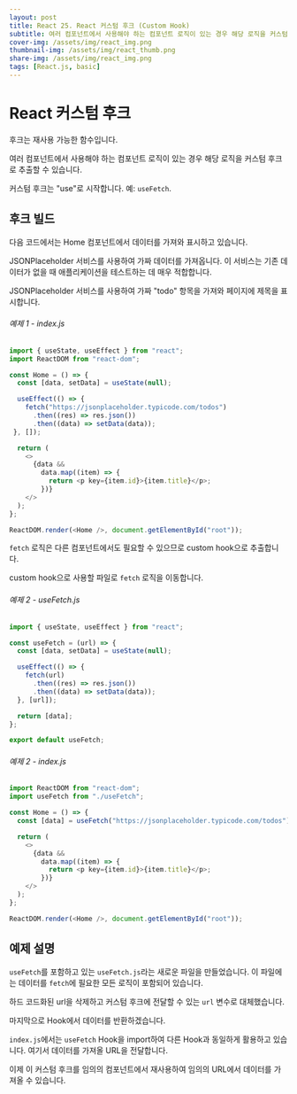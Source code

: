 ```yaml
---
layout: post
title: React 25. React 커스텀 후크 (Custom Hook)
subtitle: 여러 컴포넌트에서 사용해야 하는 컴포넌트 로직이 있는 경우 해당 로직을 커스텀 후크로 추출할 수 있습니다.
cover-img: /assets/img/react_img.png
thumbnail-img: /assets/img/react_thumb.png
share-img: /assets/img/react_img.png
tags: [React.js, basic]
---
```


# React 커스텀 후크

후크는 재사용 가능한 함수입니다.

여러 컴포넌트에서 사용해야 하는 컴포넌트 로직이 있는 경우 해당 로직을 커스텀 후크로 추출할 수 있습니다.

커스텀 후크는 "use"로 시작합니다. 예: ```useFetch```.

## 후크 빌드

다음 코드에서는 Home 컴포넌트에서 데이터를 가져와 표시하고 있습니다.

JSONPlaceholder 서비스를 사용하여 가짜 데이터를 가져옵니다. 이 서비스는 기존 데이터가 없을 때 애플리케이션을 테스트하는 데 매우 적합합니다.

JSONPlaceholder 서비스를 사용하여 가짜 "todo" 항목을 가져와 페이지에 제목을 표시합니다.

###### 예제 1 - index.js

```javascript
import { useState, useEffect } from "react";
import ReactDOM from "react-dom";

const Home = () => {
  const [data, setData] = useState(null);

  useEffect(() => {
    fetch("https://jsonplaceholder.typicode.com/todos")
      .then((res) => res.json())
      .then((data) => setData(data));
 }, []);

  return (
    <>
      {data &&
        data.map((item) => {
          return <p key={item.id}>{item.title}</p>;
        })}
    </>
  );
};

ReactDOM.render(<Home />, document.getElementById("root"));
```

```fetch``` 로직은 다른 컴포넌트에서도 필요할 수 있으므로 custom hook으로 추출합니다.

custom hook으로 사용할 파일로 ```fetch``` 로직을 이동합니다.

###### 예제 2 - useFetch.js

```javascript
import { useState, useEffect } from "react";

const useFetch = (url) => {
  const [data, setData] = useState(null);

  useEffect(() => {
    fetch(url)
      .then((res) => res.json())
      .then((data) => setData(data));
  }, [url]);

  return [data];
};

export default useFetch;
```

###### 예제 2 - index.js

```javascript
import ReactDOM from "react-dom";
import useFetch from "./useFetch";

const Home = () => {
  const [data] = useFetch("https://jsonplaceholder.typicode.com/todos");

  return (
    <>
      {data &&
        data.map((item) => {
          return <p key={item.id}>{item.title}</p>;
        })}
    </>
  );
};

ReactDOM.render(<Home />, document.getElementById("root"));
```

## 예제 설명

```useFetch```를 포함하고 있는 ```useFetch.js```라는 새로운 파일을 만들었습니다. 이 파일에는 데이터를 ```fetch```에 필요한 모든 로직이 포함되어 있습니다.

하드 코드화된 url을 삭제하고 커스텀 후크에 전달할 수 있는 ```url``` 변수로 대체했습니다.

마지막으로 Hook에서 데이터를 반환하겠습니다.

```index.js```에서는 ```useFetch``` Hook을 import하여 다른 Hook과 동일하게 활용하고 있습니다. 여기서 데이터를 가져올 URL을 전달합니다.

이제 이 커스텀 후크를 임의의 컴포넌트에서 재사용하여 임의의 URL에서 데이터를 가져올 수 있습니다.
